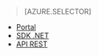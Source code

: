 > [AZURE.SELECTOR]
- [Portal](/documentation/articles/media-services-portal-configure-content-key-auth-policy/)
- [SDK .NET](/documentation/articles/media-services-dotnet-configure-content-key-auth-policy/)
- [API REST](/documentation/articles/media-services-rest-configure-content-key-auth-policy/)

<!--HONumber=47-->
